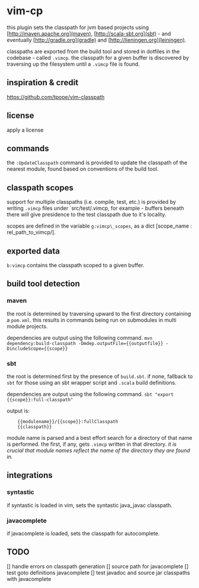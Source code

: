 # vim-cp

this plugin sets the classpath for jvm based projects using [http://maven.apache.org](maven), [http://scala-sbt.org](sbt) - and eventually [http://gradle.org](gradle) and [http://lieningen.org](leiningen).

classpaths are exported from the build tool and stored in dotfiles in the codebase - called `.vimcp`. the classpath for a given buffer is discovered by traversing up the filesystem until a `.vimcp` file is found.

## inspiration & credit
https://github.com/tpope/vim-classpath

## license
<todo> apply a license

## commands
the `:UpdateClasspath` command is provided to update the classpath of the nearest module, found based on conventions of the build tool.

## classpath scopes
support for multiple classpaths (i.e. compile, test, etc.) is provided by writing `.vimcp` files under `src/test/.vimcp, for example - buffers beneath there will give presidence to the test classpath due to it's locality.

scopes are defined in the variable `g:vimcp\_scopes`, as a dict [scope_name : rel_path_to_vimcp/].

## exported data
`b:vimcp` contains the classpath scoped to a given buffer.

## build tool detection

### maven
the root is determined by traversing upward to the first directory containing a `pom.xml`. this results in commands being run on submodules in multi module projects.

dependencies are output using the following command. 
`mvn dependency:build-classpath -Dmdep.outputFile={{outputfile}} -DincludeScope={{scope}}`

### sbt
the root is determined first by the presence of `build.sbt`. if none, fallback to `sbt` for those using an sbt wrapper script and `.scala` build definitions.

dependencies are output using the following command.
`sbt "export {{scope}}:full-classpath"`

output is:
```
	{{modulename}}/{{scope}}:fullClasspath
	{{classpath}}

```
module name is parsed and a best effort search for a directory of that name is performed. the first, if any, gets `.vimcp` written in that directory. _it is crucial that module names reflect the name of the directory they are found in._

## integrations

### syntastic
if syntastic is loaded in vim, sets the syntastic java_javac classpath.

### javacomplete
if javacomplete is loaded, sets the classpath for autocomplete.

## TODO
[] handle errors on classpath generation
[] source path for javacomplete
[] test goto definitions javacomplete
[] test javadoc and source jar classpaths with javacomplete
